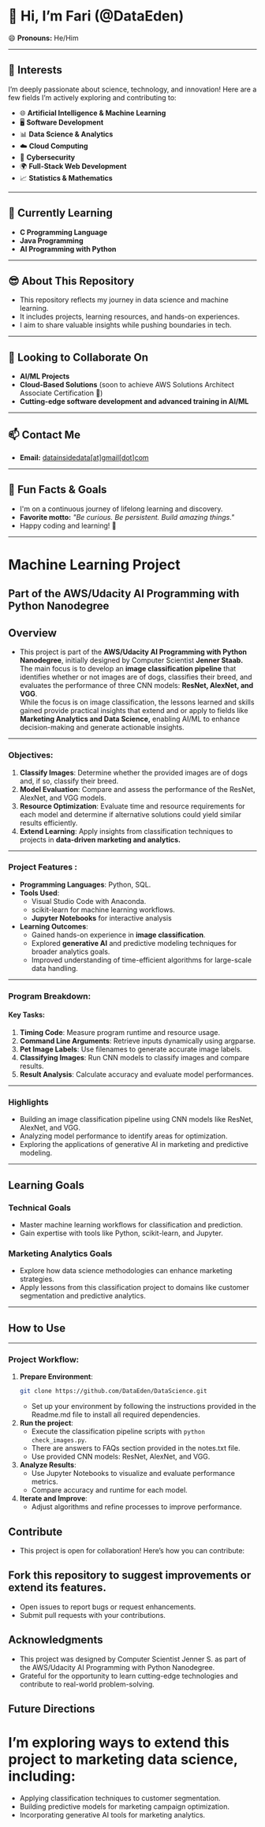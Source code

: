 # 👋 Hi, I’m Fari (@DataEden)  
😄 **Pronouns:** He/Him  

---

## 👀 **Interests**  
I’m deeply passionate about science, technology, and innovation! Here are a few fields I’m actively exploring and contributing to:  

- 🌐 **Artificial Intelligence & Machine Learning**  
- 🖥️ **Software Development**  
- 📊 **Data Science & Analytics**  
- ☁️ **Cloud Computing**  
- 🔐 **Cybersecurity**  
- 🌍 **Full-Stack Web Development**  
- 📈 **Statistics & Mathematics**  

---

## 🌱 **Currently Learning**  
- **C Programming Language**  
- **Java Programming**  
- **AI Programming with Python**  

---

## 😎 **About This Repository**  
- This repository reflects my journey in data science and machine learning.  
- It includes projects, learning resources, and hands-on experiences.  
- I aim to share valuable insights while pushing boundaries in tech.  

---

## 💞️ **Looking to Collaborate On**  
- **AI/ML Projects**  
- **Cloud-Based Solutions** (soon to achieve AWS Solutions Architect Associate Certification 🎉)  
- **Cutting-edge software development and advanced training in AI/ML**  

---

## 📫 **Contact Me**  
- **Email:** [datainsidedata[at]gmail[dot]com](mailto:datainsidedat@gmail.com)  

---

## 🤩 **Fun Facts & Goals**  
- I'm on a continuous journey of lifelong learning and discovery.  
- **Favorite motto:** _"Be curious. Be persistent. Build amazing things."_  
- Happy coding and learning! 🚀  

---

# **Machine Learning Project**  
**Part of the AWS/Udacity AI Programming with Python Nanodegree**  
---
## **Overview**  
- This project is part of the **AWS/Udacity AI Programming with Python Nanodegree**, initially designed by Computer Scientist **Jenner Staab.**
  The main focus is to develop an **image classification pipeline** that identifies whether or not images are of dogs, classifies their breed, and 
  evaluates the performance of three CNN models: **ResNet, AlexNet, and VGG**.  
  While the focus is on image classification, the lessons learned and skills gained provide practical insights that extend and or apply to fields like
  **Marketing Analytics and Data Science,** enabling AI/ML to enhance decision-making and generate actionable insights.  
---
### Objectives:
1. **Classify Images**: Determine whether the provided images are of dogs and, if so, classify their breed.
2. **Model Evaluation**: Compare and assess the performance of the ResNet, AlexNet, and VGG models.
3. **Resource Optimization**: Evaluate time and resource requirements for each model and determine if alternative solutions could yield similar results efficiently.
4. **Extend Learning**: Apply insights from classification techniques to projects in **data-driven marketing and analytics.**
---
### **Project Features** :
- **Programming Languages**: Python, SQL.
- **Tools Used**:
  - Visual Studio Code with Anaconda.
  - scikit-learn for machine learning workflows.
  - **Jupyter Notebooks** for interactive analysis  
- **Learning Outcomes**:
  - Gained hands-on experience in **image classification**.
  - Explored **generative AI** and predictive modeling techniques for broader analytics goals.
  - Improved understanding of time-efficient algorithms for large-scale data handling.
---
### Program Breakdown:
#### Key Tasks:
1. **Timing Code**: Measure program runtime and resource usage.
2. **Command Line Arguments**: Retrieve inputs dynamically using argparse.
3. **Pet Image Labels**: Use filenames to generate accurate image labels.
4. **Classifying Images**: Run CNN models to classify images and compare results.
5. **Result Analysis**: Calculate accuracy and evaluate model performances.
---
### **Highlights**  
- Building an image classification pipeline using CNN models like ResNet, AlexNet, and VGG.  
- Analyzing model performance to identify areas for optimization.  
- Exploring the applications of generative AI in marketing and predictive modeling.  
---

## **Learning Goals**  

### **Technical Goals**  
- Master machine learning workflows for classification and prediction.  
- Gain expertise with tools like Python, scikit-learn, and Jupyter.  

### **Marketing Analytics Goals**  
- Explore how data science methodologies can enhance marketing strategies.  
- Apply lessons from this classification project to domains like customer segmentation and predictive analytics.  

---

## **How to Use**  
---
### Project Workflow:
1. **Prepare Environment**:
    ```bash
   git clone https://github.com/DataEden/DataScience.git
    ```
   - Set up your environment by following the instructions provided in the Readme.md file to install all required dependencies.
2. **Run the project**:
   - Execute the classification pipeline scripts with `python check_images.py`.
   - There are answers to FAQs section provided in the notes.txt file.
   - Use provided CNN models: ResNet, AlexNet, and VGG.
3. **Analyze Results**:
   - Use Jupyter Notebooks to visualize and evaluate performance metrics.
   - Compare accuracy and runtime for each model.
4. **Iterate and Improve**:
   - Adjust algorithms and refine processes to improve performance.

## **Contribute**
- This project is open for collaboration! Here’s how you can contribute:

## **Fork this repository to suggest improvements or extend its features.**
- Open issues to report bugs or request enhancements.
- Submit pull requests with your contributions.

## **Acknowledgments**
- This project was designed by Computer Scientist Jenner S. as part of the AWS/Udacity AI Programming with Python Nanodegree.
- Grateful for the opportunity to learn cutting-edge technologies and contribute to real-world problem-solving.

## **Future Directions**
# **I’m exploring ways to extend this project to marketing data science, including:**
- Applying classification techniques to customer segmentation.
- Building predictive models for marketing campaign optimization.
- Incorporating generative AI tools for marketing analytics.
